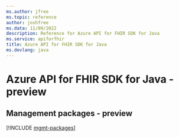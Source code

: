 ```yaml
---
ms.author: jfree
ms.topic: reference
author: joshfree
ms.data: 11/09/2022
description: Reference for Azure API for FHIR SDK for Java
ms.service: apiforfhir
title: Azure API for FHIR SDK for Java
ms.devlang: java
---
```

# Azure API for FHIR SDK for Java - preview

## Management packages - preview
[!INCLUDE [mgmt-packages](api-for-fhir-mgmt-index.md)]